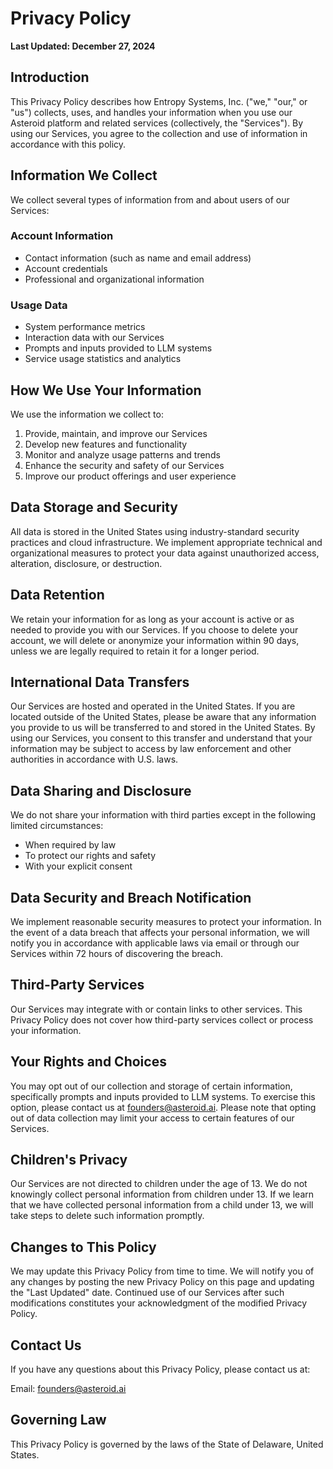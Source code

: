 # Privacy Policy

**Last Updated: December 27, 2024**

## Introduction

This Privacy Policy describes how Entropy Systems, Inc. ("we," "our," or "us") collects, uses, and handles your information when you use our Asteroid platform and related services (collectively, the "Services"). By using our Services, you agree to the collection and use of information in accordance with this policy.

## Information We Collect

We collect several types of information from and about users of our Services:

### Account Information
- Contact information (such as name and email address)
- Account credentials
- Professional and organizational information

### Usage Data
- System performance metrics
- Interaction data with our Services
- Prompts and inputs provided to LLM systems
- Service usage statistics and analytics

## How We Use Your Information

We use the information we collect to:

1. Provide, maintain, and improve our Services
2. Develop new features and functionality
3. Monitor and analyze usage patterns and trends
4. Enhance the security and safety of our Services
5. Improve our product offerings and user experience

## Data Storage and Security

All data is stored in the United States using industry-standard security practices and cloud infrastructure. We implement appropriate technical and organizational measures to protect your data against unauthorized access, alteration, disclosure, or destruction.

## Data Retention

We retain your information for as long as your account is active or as needed to provide you with our Services. If you choose to delete your account, we will delete or anonymize your information within 90 days, unless we are legally required to retain it for a longer period.

## International Data Transfers

Our Services are hosted and operated in the United States. If you are located outside of the United States, please be aware that any information you provide to us will be transferred to and stored in the United States. By using our Services, you consent to this transfer and understand that your information may be subject to access by law enforcement and other authorities in accordance with U.S. laws.

## Data Sharing and Disclosure

We do not share your information with third parties except in the following limited circumstances:
- When required by law
- To protect our rights and safety
- With your explicit consent

## Data Security and Breach Notification

We implement reasonable security measures to protect your information. In the event of a data breach that affects your personal information, we will notify you in accordance with applicable laws via email or through our Services within 72 hours of discovering the breach.

## Third-Party Services

Our Services may integrate with or contain links to other services. This Privacy Policy does not cover how third-party services collect or process your information.

## Your Rights and Choices

You may opt out of our collection and storage of certain information, specifically prompts and inputs provided to LLM systems. To exercise this option, please contact us at founders@asteroid.ai. Please note that opting out of data collection may limit your access to certain features of our Services.

## Children's Privacy

Our Services are not directed to children under the age of 13. We do not knowingly collect personal information from children under 13. If we learn that we have collected personal information from a child under 13, we will take steps to delete such information promptly.

## Changes to This Policy

We may update this Privacy Policy from time to time. We will notify you of any changes by posting the new Privacy Policy on this page and updating the "Last Updated" date. Continued use of our Services after such modifications constitutes your acknowledgment of the modified Privacy Policy.

## Contact Us

If you have any questions about this Privacy Policy, please contact us at:

Email: founders@asteroid.ai

## Governing Law

This Privacy Policy is governed by the laws of the State of Delaware, United States.

